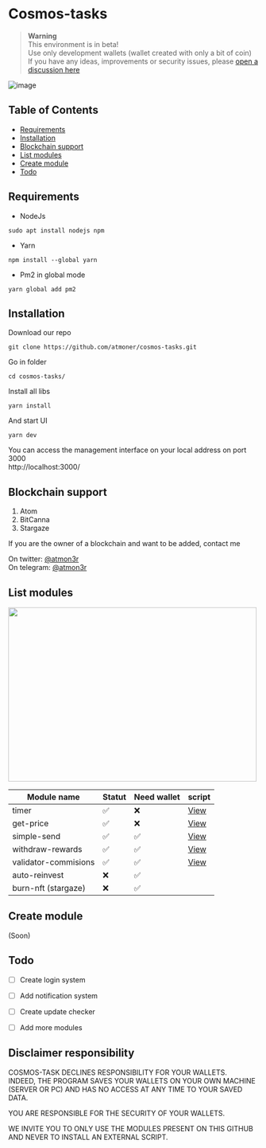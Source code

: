 # Cosmos-tasks

> __Warning__  
This environment is in beta!  
Use only development wallets (wallet created with only a bit of coin)  
If you have any ideas, improvements or security issues, please [open a discussion here](https://github.com/atmoner/cosmos-tasks/discussions/new)

![image](https://user-images.githubusercontent.com/1071490/185205069-fdb43529-b297-43c8-841e-1051e7bf89e3.png)


## Table of Contents

*   [Requirements](#requirements "Requirements")
*   [Installation](#installation "Installation")
*   [Blockchain support](#blockchain-support "Blockchain support")
*   [List modules](#list-modules "List modules")
*   [Create module](#create-module "Create module")
*   [Todo](#todo "Todo")

## Requirements

* NodeJs 
```
sudo apt install nodejs npm
```
* Yarn
```
npm install --global yarn
```
* Pm2 in global mode
```
yarn global add pm2
```

## Installation

Download our repo
```
git clone https://github.com/atmoner/cosmos-tasks.git
```

Go in folder
```
cd cosmos-tasks/ 
```
Install all libs
```
yarn install
```
And start UI
```
yarn dev
```

You can access the management interface on your local address on port 3000  
http://localhost:3000/

## Blockchain support

1. Atom
2. BitCanna
3. Stargaze

If you are the owner of a blockchain and want to be added, contact me

On twitter: [@atmon3r](https://twitter.com/atmon3r)  
On telegram: [@atmon3r](https://t.me/atmon3r) 

## List modules

 
<img src="https://user-images.githubusercontent.com/1071490/186449483-351e8567-5e89-4478-8ef6-3128dc464aad.png" width="500" height="350" />


| Module name | Statut | Need wallet | script
| -------- | -------- | -------- | -------- |
| timer     |  ✅     | ❌      | [View](https://github.com/atmoner/cosmos-tasks/tree/main/scripts/timer) |
| get-price     |  ✅     | ❌      | [View](https://github.com/atmoner/cosmos-tasks/tree/main/scripts/get-price) |
| simple-send    |  ✅     |  ✅     | [View](https://github.com/atmoner/cosmos-tasks/tree/main/scripts/simple-send) |
| withdraw-rewards    |  ✅     |  ✅     | [View](https://github.com/atmoner/cosmos-tasks/tree/main/scripts/withdraw-rewards) |
| validator-commisions    |  ✅     |  ✅     | [View](https://github.com/atmoner/cosmos-tasks/tree/main/scripts/validator-commisions) |
| auto-reinvest     |  ❌     |  ✅     |  |
| burn-nft (stargaze)     |  ❌     |  ✅     |  |


## Create module

(Soon)

## Todo

- [ ] Create login system
- [ ] Add notification system
- [ ] Create update checker
- [ ] Add more modules
 


## Disclaimer responsibility
COSMOS-TASK DECLINES RESPONSIBILITY FOR YOUR WALLETS.  
INDEED, THE PROGRAM SAVES YOUR WALLETS ON YOUR OWN MACHINE (SERVER OR PC) AND HAS NO ACCESS AT ANY TIME TO YOUR SAVED DATA. 

YOU ARE RESPONSIBLE FOR THE SECURITY OF YOUR WALLETS.  

WE INVITE YOU TO ONLY USE THE MODULES PRESENT ON THIS GITHUB AND NEVER TO INSTALL AN EXTERNAL SCRIPT.
